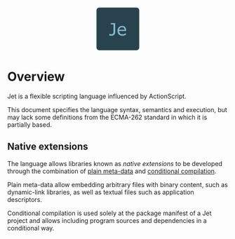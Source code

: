 <p align="center">
  <img alt="Jet Icon" src="assets/icon.png" width="100">
</p>

# Overview

Jet is a flexible scripting language influenced by ActionScript.

This document specifies the language syntax, semantics and execution, but may lack some definitions from the ECMA-262 standard in which it is partially based.

## Native extensions

The language allows libraries known as *native extensions* to be developed through the combination of [plain meta-data](metadata/plain-metadata.md) and [conditional compilation](overview/conditional-compilation.md).

Plain meta-data allow embedding arbitrary files with binary content, such as dynamic-link libraries, as well as textual files such as application descriptors.

Conditional compilation is used solely at the package manifest of a Jet project and allows including program sources and dependencies in a conditional way.
